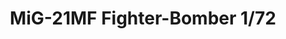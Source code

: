 ---
title: "MiG-21MF Fighter-Bomber 1/72"
price: 1750 
desc: "WEEKEND EDITION, MiG-21MF Fighter-Bomber 1/72, razmera: 1/72"
img_path: "/assets/img/7451.jpg"
brand: EDUARD
available: false
special_offer: false
new: false
soon: false
cat: "Plasticne-Makete"
subcat: "PM-EDUARD"
subsubcat: ""
sifra: "7451"
---